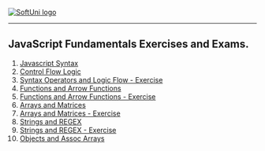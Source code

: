 <a href="https://softuni.bg/trainings/courses" rel="Courses">  ![SoftUni logo][logo] <a/>

[logo]: http://innovationstarterbox.bg/wp-content/uploads/2016/05/Softuni_logo_trasparent.png "Logo Title Text 2"

---
## <b> JavaScript Fundamentals</b> Exercises and Exams. 
1. <a href="https://github.com/TonchoLozev/Course-JavaScript-Fundamentals/tree/master/01.Lab-Javascript%20Syntax" > Javascript Syntax </a> 
2. <a href="https://github.com/TonchoLozev/Course-JavaScript-Fundamentals/tree/master/02.Lab-Control-Flow-Logic" > Control Flow Logic </a> 
3. <a href="https://github.com/TonchoLozev/Course-JavaScript-Fundamentals/tree/master/03.Exercise-Syntax-Operators-and-Logic-Flow" > Syntax Operators and Logic Flow - Exercise </a> 
4. <a href="https://github.com/TonchoLozev/Course-JavaScript-Fundamentals/tree/master/04.Lab-Functions-and-Arrow-Functions" > Functions and Arrow Functions </a>
5. <a href="https://github.com/TonchoLozev/Course-JavaScript-Fundamentals/tree/master/05.Exercise-Functions-and-Arrow-Functions" > Functions and Arrow Functions - Exercise </a>
6. <a href="https://github.com/TonchoLozev/Course-JavaScript-Fundamentals/tree/master/06.Lab-Arrays-and-Matrices" > Arrays and Matrices </a>
7. <a href="https://github.com/TonchoLozev/Course-JavaScript-Fundamentals/tree/master/07.Exercise-Arrays-and-Matrices" > Arrays and Matrices - Exercise </a> 
8. <a href="https://github.com/TonchoLozev/Course-JavaScript-Fundamentals/tree/master/08.Lab-Strings-and-REGEX" > Strings and REGEX </a>
9. <a href="https://github.com/TonchoLozev/Course-JavaScript-Fundamentals/tree/master/09.Exercise-Strings-and-REGEX" > Strings and REGEX - Exercise </a>
10. <a href="https://github.com/TonchoLozev/Course-JavaScript-Fundamentals/tree/master/10.Lab-Objects-and-Assoc-Arrays" > Objects and Assoc Arrays </a>
